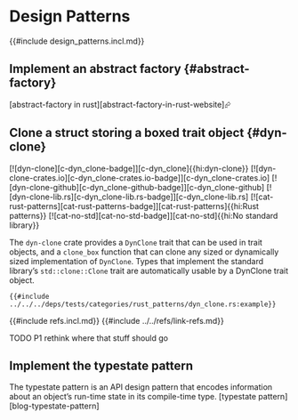 # Design Patterns

{{#include design_patterns.incl.md}}

## Implement an abstract factory {#abstract-factory}

[abstract-factory in rust][abstract-factory-in-rust-website]⮳

## Clone a struct storing a boxed trait object {#dyn-clone}

[![dyn-clone][c-dyn_clone-badge]][c-dyn_clone]{{hi:dyn-clone}}
[![dyn-clone-crates.io][c-dyn_clone-crates.io-badge]][c-dyn_clone-crates.io]
[![dyn-clone-github][c-dyn_clone-github-badge]][c-dyn_clone-github]
[![dyn-clone-lib.rs][c-dyn_clone-lib.rs-badge]][c-dyn_clone-lib.rs]
[![cat-rust-patterns][cat-rust-patterns-badge]][cat-rust-patterns]{{hi:Rust patterns}}
[![cat-no-std][cat-no-std-badge]][cat-no-std]{{hi:No standard library}}

The `dyn-clone` crate provides a `DynClone` trait that can be used in trait objects, and a `clone_box` function that can clone any sized or dynamically sized implementation of `DynClone`. Types that implement the standard library’s `std::clone::Clone` trait are automatically usable by a DynClone trait object.

```rust,editable
{{#include ../../../deps/tests/categories/rust_patterns/dyn_clone.rs:example}}
```

{{#include refs.incl.md}}
{{#include ../../refs/link-refs.md}}

<div class="hidden">
TODO P1 rethink where that stuff should go

## Implement the typestate pattern

The typestate pattern is an API design pattern that encodes information about an object’s run-time state in its compile-time type.
[typestate pattern][blog-typestate-pattern]

</div>
